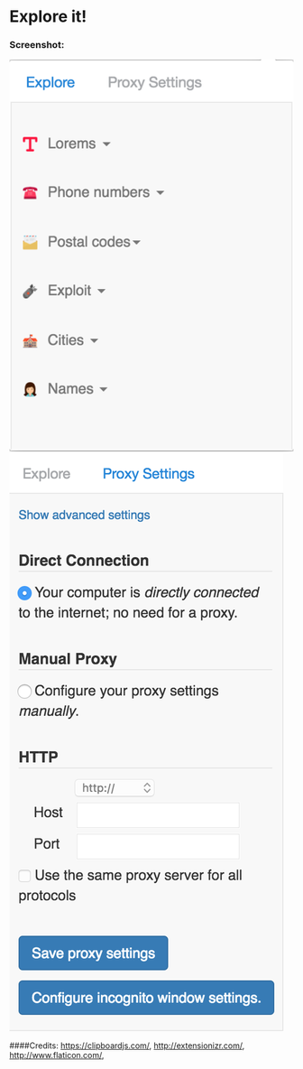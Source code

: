 # Explore it!

### Screenshot:
![screen1]
![screen2]

[screen1]: https://github.com/ludeknovy/explore_it/blob/master/screenshot/explore.png "Screenshot 1"
[screen2]: https://github.com/ludeknovy/explore_it/blob/master/screenshot/proxy.png "Screenshot 2"

####Credits:
https://clipboardjs.com/,
http://extensionizr.com/,
http://www.flaticon.com/,
